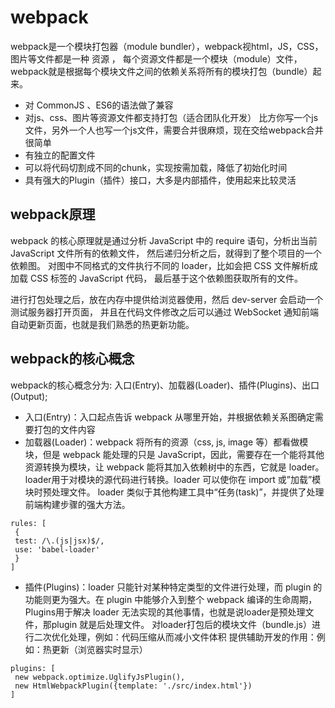 # webpack
webpack是一个模块打包器（module bundler），webpack视html，JS，CSS，图片等文件都是一种 资源 ，
每个资源文件都是一个模块（module）文件，webpack就是根据每个模块文件之间的依赖关系将所有的模块打包（bundle）起来。

- 对 CommonJS 、ES6的语法做了兼容
- 对js、css、图片等资源文件都支持打包（适合团队化开发）
比方你写一个js文件，另外一个人也写一个js文件，需要合并很麻烦，现在交给webpack合并很简单
- 有独立的配置文件
- 可以将代码切割成不同的chunk，实现按需加载，降低了初始化时间
- 具有强大的Plugin（插件）接口，大多是内部插件，使用起来比较灵活

## webpack原理
webpack 的核心原理就是通过分析 JavaScript 中的 require 语句，分析出当前 JavaScript 文件所有的依赖文件，
然后递归分析之后，就得到了整个项目的一个依赖图。
对图中不同格式的文件执行不同的 loader，比如会把 CSS 文件解析成加载 CSS 标签的 JavaScript 代码，
最后基于这个依赖图获取所有的文件。

进行打包处理之后，放在内存中提供给浏览器使用，然后 dev-server 会启动一个测试服务器打开页面，
并且在代码文件修改之后可以通过 WebSocket 通知前端自动更新页面，也就是我们熟悉的热更新功能。

## webpack的核心概念
webpack的核心概念分为: 入口(Entry)、加载器(Loader)、插件(Plugins)、出口(Output);​
- 入口(Entry)：入口起点告诉 webpack 从哪里开始，并根据依赖关系图确定需要打包的文件内容
- 加载器(Loader)：webpack 将所有的资源（css, js, image 等）都看做模块，但是 webpack 能处理的只是 JavaScript，因此，需要存在一个能将其他资源转换为模块，让 webpack 能将其加入依赖树中的东西，它就是 loader。
loader用于对模块的源代码进行转换。loader 可以使你在 import 或”加载”模块时预处理文件。
loader 类似于其他构建工具中“任务(task)”，并提供了处理前端构建步骤的强大方法。
```
rules: [
 {
 test: /\.(js|jsx)$/,
 use: 'babel-loader'
 }
]
```
 
- 插件(Plugins)：loader 只能针对某种特定类型的文件进行处理，而 plugin 的功能则更为强大。在 plugin 中能够介入到整个 webpack 编译的生命周期，Plugins用于解决 loader 无法实现的其他事情，也就是说loader是预处理文件，那plugin 就是后处理文件。
对loader打包后的模块文件（bundle.js）进行二次优化处理，例如：代码压缩从而减小文件体积
提供辅助开发的作用：例如：热更新（浏览器实时显示）

```
plugins: [
 new webpack.optimize.UglifyJsPlugin(),
 new HtmlWebpackPlugin({template: './src/index.html'})
]
```
